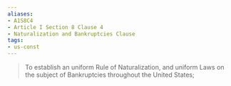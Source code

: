 ```yaml
---
aliases: 
- A1S8C4
- Article I Section 8 Clause 4
- Naturalization and Bankruptcies Clause
tags: 
- us-const
---
```

> To establish an uniform Rule of Naturalization, and uniform Laws on the subject of Bankruptcies throughout the United States;

